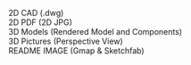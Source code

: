 2D CAD (.dwg)<br/>
2D PDF (2D JPG)<br/>
3D Models (Rendered Model and Components)<br/>
3D Pictures (Perspective View)<br/>
README IMAGE (Gmap & Sketchfab)<br/>